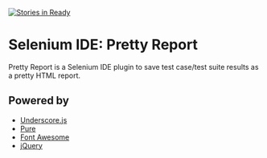 [![Stories in Ready](https://badge.waffle.io/liquidz/selenium-ide-pretty-report.png?label=ready)](https://waffle.io/liquidz/selenium-ide-pretty-report)  
# Selenium IDE: Pretty Report

Pretty Report is a Selenium IDE plugin to save test case/test suite results as a pretty HTML report.

## Powered by

 - [Underscore.js](http://underscorejs.org/)
 - [Pure](http://purecss.io/)
 - [Font Awesome](http://fortawesome.github.io/Font-Awesome/)
 - [jQuery](http://jquery.com/)
